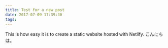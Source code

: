 ```yaml
---
title: Test for a new post
date: 2017-07-09 17:39:30
tags:
---
```


This is how easy it is to create a static website hosted with Netlify.
こんにちは。
